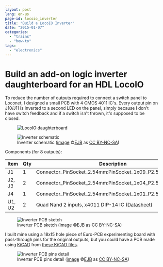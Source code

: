 ```yaml
---
layout: post
lang: en-us
page-id: locoio_inverter
title: "Build a LocoIO Inverter"
date: "2015-01-07"
categories:
  - "trains"
  - "how-to"
tags:
  - "electronics"
---
```


# Build an add-on logic inverter daughterboard for an HDL LocoIO

To reduce the number of outputs required to connect a switch panel to Loconet, I designed a small PCB with 4 CMOS 4011 IC's. Every output pin on J10/J11 is inverted to a second LED on the panel, simply because I don't have switch feedback and if a switch isn't thrown, it's supposed to be closed.

<figure><img src='{{ "/assets/img/trains2/d_and_s/LocoIO_inverter_assembly.jpg" | relative_url }}' alt='LocoIO daughterboard' class='img-fluid'></figure>

<figure><img src='{{ "/assets/img/trains2/d_and_s/LocoIO_inverter_diagram.png" | relative_url }}' alt='Inverter schematic' class='img-fluid'>
<figcaption class="kleiner">Inverter schematic (<a prefix="dct: https://purl.org/dc/terms/" href="https://purl.org/dc/dcmitype/Image" property="dct:title" rel="dct:type">image</a> &copy;<a prefix="cc: https://creativecommons.org/ns#" href="https://www.ebroerse.nl" property="cc:attributionName" rel="cc:attributionURL">EJB</a> as <a rel="license" href="https://creativecommons.org/licenses/by-nc-sa/4.0/">CC BY-NC-SA</a>)</figcaption>
</figure>

Components (for 8 outputs):

| Item   | Qty | Description                                                                                                                               |
|--------|-----|-------------------------------------------------------------------------------------------------------------------------------------------|
| J1     | 1   | Connector_PinSocket_2.54mm:PinSocket_1x09_P2.54mm_Vertical                                                                                |
| J2, J3 | 2   | Connector_PinSocket_2.54mm:PinSocket_1x04_P2.54mm_Vertical                                                                                |
| J4     | 1   | Connector_PinSocket_2.54mm:PinSocket_1x01_P2.54mm_Vertical                                                                                |
| U1, U2 | 2   | Quad Nand 2 inputs, x4011 DIP-14 IC ([Datasheet](https://www.intersil.com/content/dam/Intersil/documents/cd40/cd4011bms-12bms-23bms.pdf)) |

<figure><img src='{{ "/assets/img/trains2/d_and_s/LocoIO_Inverter_PCB.png" | relative_url }}' alt='Inverter PCB sketch' class='img-fluid'>
<figcaption class="kleiner">Inverter PCB sketch (<a prefix="dct: https://purl.org/dc/terms/" href="https://purl.org/dc/dcmitype/Image" property="dct:title" rel="dct:type">image</a> &copy;<a prefix="cc: https://creativecommons.org/ns#" href="https://www.ebroerse.nl" property="cc:attributionName" rel="cc:attributionURL">EJB</a> as <a rel="license" href="https://creativecommons.org/licenses/by-nc-sa/4.0/">CC BY-NC-SA</a>)</figcaption>
</figure>

I built mine using a 18x15 hole piece of Euro-PCB experimenting board with pass-through pins for the original outputs, but you could have a PCB made using  [KiCAD](https://www.kicad.org/) from [these KiCAD files](/ejb/assets/downloads/LocoIO_Invertor_KiCAD_files.zip).

<figure><img src='{{ "/assets/img/trains2/d_and_s/LocoIO_inverter_pins.jpg" | relative_url }}' alt='Inverter PCB pins detail' class='img-fluid'>
<figcaption class="kleiner">Inverter PCB pins detail (<a prefix="dct: https://purl.org/dc/terms/" href="https://purl.org/dc/dcmitype/Image" property="dct:title" rel="dct:type">image</a> &copy;<a prefix="cc: https://creativecommons.org/ns#" href="https://www.ebroerse.nl" property="cc:attributionName" rel="cc:attributionURL">EJB</a> as <a rel="license" href="https://creativecommons.org/licenses/by-nc-sa/4.0/">CC BY-NC-SA</a>)</figcaption>
</figure>
